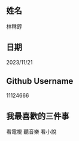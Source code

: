 姓名
----
林秝錞

日期
----
2023/11/21

Github Username
---------------
11124666

我最喜歡的三件事
---------------
看電視 聽音樂 看小說
